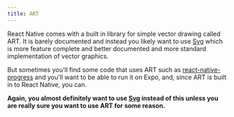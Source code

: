 ```yaml
---
title: ART
---
```


React Native comes with a built in library for simple vector drawing called ART. It is barely documented and instead you likely want to use [Svg](svg.html) which is more feature complete and better documented and more standard implementation of vector graphics.

But sometimes you'll find some code that uses ART such as [react-native-progress](https://github.com/oblador/react-native-progress) and you'll want to be able to run it on Expo, and, since ART is built in to React Native, you can.

**Again, you almost definitely want to use [Svg](svg.html) instead of this unless you are really sure you want to use ART for some reason.**
